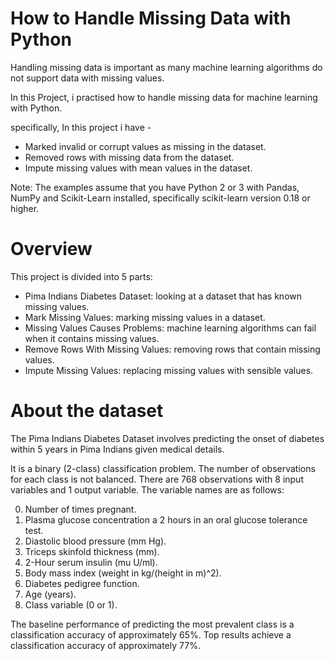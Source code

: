 # How to Handle Missing Data with Python

Handling missing data is important as many machine learning algorithms do not support data with missing values.

In this Project, i practised how to handle missing data for machine learning with Python.

specifically, In this project i have -                                        
 - Marked invalid or corrupt values as missing in the dataset.                       
 - Removed rows with missing data from the dataset.                                          
 - Impute missing values with mean values in the dataset.                                      

Note: The examples assume that you have Python 2 or 3 with Pandas, NumPy and Scikit-Learn installed, specifically 
scikit-learn version 0.18 or higher.                
                     
# Overview

This project is divided into 5 parts:                                                     
                 
 - Pima Indians Diabetes Dataset: looking at a dataset that has known missing values.                           
 - Mark Missing Values:  marking missing values in a dataset.                                                           
 - Missing Values Causes Problems: machine learning algorithms can fail when it contains missing values.          
 - Remove Rows With Missing Values: removing rows that contain missing values.                         
 - Impute Missing Values: replacing missing values with sensible values.                          

# About the dataset
The Pima Indians Diabetes Dataset involves predicting the onset of diabetes within 5 years in Pima Indians given medical details.

It is a binary (2-class) classification problem. The number of observations for each class is not balanced. There are 768
observations with 8 input variables and 1 output variable. The variable names are as follows:

0. Number of times pregnant.
1. Plasma glucose concentration a 2 hours in an oral glucose tolerance test.
2. Diastolic blood pressure (mm Hg).
3. Triceps skinfold thickness (mm).
4. 2-Hour serum insulin (mu U/ml).
5. Body mass index (weight in kg/(height in m)^2).
6. Diabetes pedigree function.
7. Age (years).
8. Class variable (0 or 1).

The baseline performance of predicting the most prevalent class is a classification accuracy of approximately 65%. 
Top results achieve a classification accuracy of approximately 77%.
